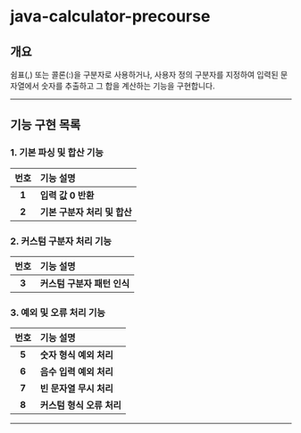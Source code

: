 # java-calculator-precourse

## 개요
쉼표(,) 또는 콜론(:)을 구분자로 사용하거나, 사용자 정의 구분자를 지정하여 입력된 문자열에서 숫자를 추출하고 그 합을 계산하는 기능을 구현합니다.

---

## 기능 구현 목록
### 1. 기본 파싱 및 합산 기능
| 번호 | 기능 설명 | 
| :---: | :--- | 
| **1** | **입력 값 0 반환** | 
| **2** | **기본 구분자 처리 및 합산** |

### 2. 커스텀 구분자 처리 기능
| 번호 | 기능 설명 | 
| :---: | :--- | 
| **3** | **커스텀 구분자 패턴 인식** | 

### 3. 예외 및 오류 처리 기능

| 번호 | 기능 설명 | 
| :---: | :--- | 
| **5** | **숫자 형식 예외 처리** | 
| **6** | **음수 입력 예외 처리** | 
| **7** | **빈 문자열 무시 처리** | 
| **8** | **커스텀 형식 오류 처리** | 

---